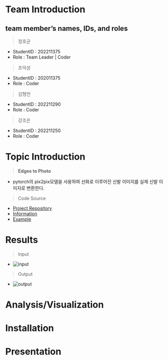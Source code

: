 
# Team Introduction
  ## team member’s names, IDs, and roles
  > 정호균
  - StudentID : 202211375
  - Role : Team Leader | Coder
  > 조익성
  - StudentID : 202011375
  - Role : Coder
  > 김형언
  - StudentID : 202211290
  - Role : Coder
  > 강조은
  - StudentID : 202211250
  - Role : Coder

# Topic Introduction
> __Edges to Photo__
- pytorch의 pix2pix모델을 사용하여 선화로 이루어진 신발 이미지를 실제 신발 이미지로 변환한다.
> Code Source
- [Project Repository](https://github.com/junyanz/pytorch-CycleGAN-and-pix2pix)
- [Information](https://phillipi.github.io/pix2pix/)
- [Example](https://phillipi.github.io/pix2pix/images/sketch2photo_shoes/latest_net_G_sketch/index.html)

# Results
>Input
- ![input](.jpg)
>Output
- ![output](.jpg)

# Analysis/Visualization

# Installation

# Presentation
